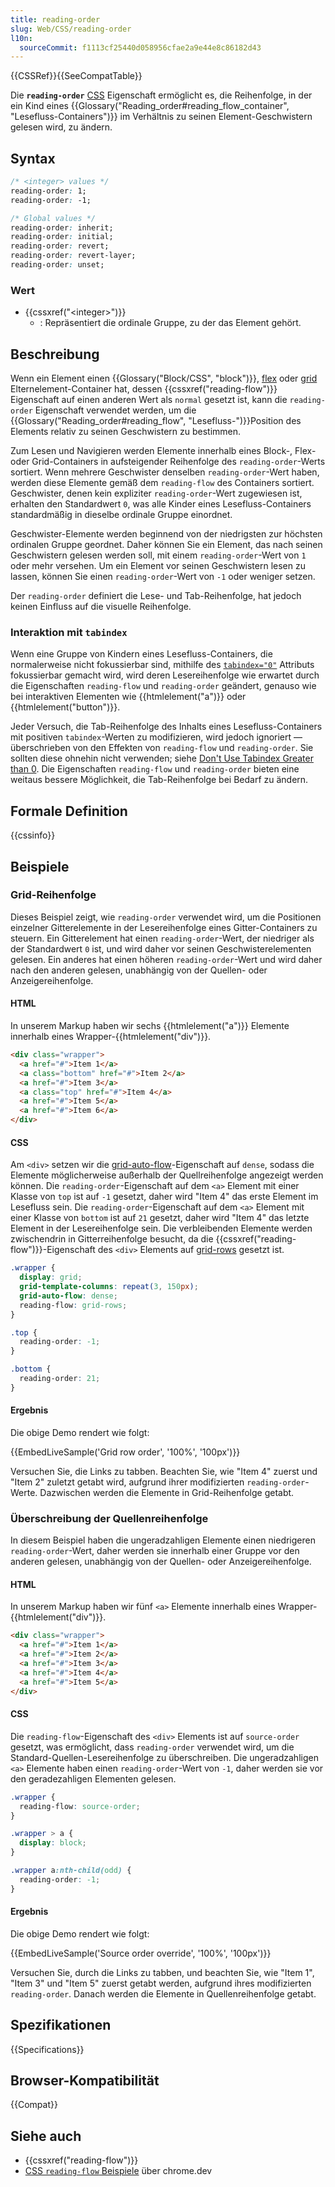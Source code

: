 ```yaml
---
title: reading-order
slug: Web/CSS/reading-order
l10n:
  sourceCommit: f1113cf25440d058956cfae2a9e44e8c86182d43
---
```


{{CSSRef}}{{SeeCompatTable}}

Die **`reading-order`** [CSS](/de/docs/Web/CSS) Eigenschaft ermöglicht es, die Reihenfolge, in der ein Kind eines {{Glossary("Reading_order#reading_flow_container", "Lesefluss-Containers")}} im Verhältnis zu seinen Element-Geschwistern gelesen wird, zu ändern.

## Syntax

```css
/* <integer> values */
reading-order: 1;
reading-order: -1;

/* Global values */
reading-order: inherit;
reading-order: initial;
reading-order: revert;
reading-order: revert-layer;
reading-order: unset;
```

### Wert

- {{cssxref("&lt;integer&gt;")}}
  - : Repräsentiert die ordinale Gruppe, zu der das Element gehört.

## Beschreibung

Wenn ein Element einen {{Glossary("Block/CSS", "block")}}, [flex](/de/docs/Web/CSS/CSS_flexible_box_layout) oder [grid](/de/docs/Web/CSS/CSS_grid_layout) Elternelement-Container hat, dessen {{cssxref("reading-flow")}} Eigenschaft auf einen anderen Wert als `normal` gesetzt ist, kann die `reading-order` Eigenschaft verwendet werden, um die {{Glossary("Reading_order#reading_flow", "Lesefluss-")}}Position des Elements relativ zu seinen Geschwistern zu bestimmen.

Zum Lesen und Navigieren werden Elemente innerhalb eines Block-, Flex- oder Grid-Containers in aufsteigender Reihenfolge des `reading-order`-Werts sortiert. Wenn mehrere Geschwister denselben `reading-order`-Wert haben, werden diese Elemente gemäß dem `reading-flow` des Containers sortiert. Geschwister, denen kein expliziter `reading-order`-Wert zugewiesen ist, erhalten den Standardwert `0`, was alle Kinder eines Lesefluss-Containers standardmäßig in dieselbe ordinale Gruppe einordnet.

Geschwister-Elemente werden beginnend von der niedrigsten zur höchsten ordinalen Gruppe geordnet. Daher können Sie ein Element, das nach seinen Geschwistern gelesen werden soll, mit einem `reading-order`-Wert von `1` oder mehr versehen. Um ein Element vor seinen Geschwistern lesen zu lassen, können Sie einen `reading-order`-Wert von `-1` oder weniger setzen.

Der `reading-order` definiert die Lese- und Tab-Reihenfolge, hat jedoch keinen Einfluss auf die visuelle Reihenfolge.

### Interaktion mit `tabindex`

Wenn eine Gruppe von Kindern eines Lesefluss-Containers, die normalerweise nicht fokussierbar sind, mithilfe des [`tabindex="0"`](/de/docs/Web/HTML/Reference/Global_attributes/tabindex) Attributs fokussierbar gemacht wird, wird deren Lesereihenfolge wie erwartet durch die Eigenschaften `reading-flow` und `reading-order` geändert, genauso wie bei interaktiven Elementen wie {{htmlelement("a")}} oder {{htmlelement("button")}}.

Jeder Versuch, die Tab-Reihenfolge des Inhalts eines Lesefluss-Containers mit positiven `tabindex`-Werten zu modifizieren, wird jedoch ignoriert — überschrieben von den Effekten von `reading-flow` und `reading-order`. Sie sollten diese ohnehin nicht verwenden; siehe [Don't Use Tabindex Greater than 0](https://adrianroselli.com/2014/11/dont-use-tabindex-greater-than-0.html). Die Eigenschaften `reading-flow` und `reading-order` bieten eine weitaus bessere Möglichkeit, die Tab-Reihenfolge bei Bedarf zu ändern.

## Formale Definition

{{cssinfo}}

## Beispiele

### Grid-Reihenfolge

Dieses Beispiel zeigt, wie `reading-order` verwendet wird, um die Positionen einzelner Gitterelemente in der Lesereihenfolge eines Gitter-Containers zu steuern. Ein Gitterelement hat einen `reading-order`-Wert, der niedriger als der Standardwert `0` ist, und wird daher vor seinen Geschwisterelementen gelesen. Ein anderes hat einen höheren `reading-order`-Wert und wird daher nach den anderen gelesen, unabhängig von der Quellen- oder Anzeigereihenfolge.

#### HTML

In unserem Markup haben wir sechs {{htmlelement("a")}} Elemente innerhalb eines Wrapper-{{htmlelement("div")}}.

```html
<div class="wrapper">
  <a href="#">Item 1</a>
  <a class="bottom" href="#">Item 2</a>
  <a href="#">Item 3</a>
  <a class="top" href="#">Item 4</a>
  <a href="#">Item 5</a>
  <a href="#">Item 6</a>
</div>
```

#### CSS

Am `<div>` setzen wir die [grid-auto-flow](/de/docs/Web/CSS/grid-auto-flow)-Eigenschaft auf `dense`, sodass die Elemente möglicherweise außerhalb der Quellreihenfolge angezeigt werden können. Die `reading-order`-Eigenschaft auf dem `<a>` Element mit einer Klasse von `top` ist auf `-1` gesetzt, daher wird "Item 4" das erste Element im Lesefluss sein. Die `reading-order`-Eigenschaft auf dem `<a>` Element mit einer Klasse von `bottom` ist auf `21` gesetzt, daher wird "Item 4" das letzte Element in der Lesereihenfolge sein. Die verbleibenden Elemente werden zwischendrin in Gitterreihenfolge besucht, da die {{cssxref("reading-flow")}}-Eigenschaft des `<div>` Elements auf [grid-rows](/de/docs/Web/CSS/grid-row) gesetzt ist.

```css
.wrapper {
  display: grid;
  grid-template-columns: repeat(3, 150px);
  grid-auto-flow: dense;
  reading-flow: grid-rows;
}

.top {
  reading-order: -1;
}

.bottom {
  reading-order: 21;
}
```

#### Ergebnis

Die obige Demo rendert wie folgt:

{{EmbedLiveSample('Grid row order', '100%', '100px')}}

Versuchen Sie, die Links zu tabben. Beachten Sie, wie "Item 4" zuerst und "Item 2" zuletzt getabt wird, aufgrund ihrer modifizierten `reading-order`-Werte. Dazwischen werden die Elemente in Grid-Reihenfolge getabt.

### Überschreibung der Quellenreihenfolge

In diesem Beispiel haben die ungeradzahligen Elemente einen niedrigeren `reading-order`-Wert, daher werden sie innerhalb einer Gruppe vor den anderen gelesen, unabhängig von der Quellen- oder Anzeigereihenfolge.

#### HTML

In unserem Markup haben wir fünf `<a>` Elemente innerhalb eines Wrapper-{{htmlelement("div")}}.

```html
<div class="wrapper">
  <a href="#">Item 1</a>
  <a href="#">Item 2</a>
  <a href="#">Item 3</a>
  <a href="#">Item 4</a>
  <a href="#">Item 5</a>
</div>
```

#### CSS

Die `reading-flow`-Eigenschaft des `<div>` Elements ist auf `source-order` gesetzt, was ermöglicht, dass `reading-order` verwendet wird, um die Standard-Quellen-Lesereihenfolge zu überschreiben. Die ungeradzahligen `<a>` Elemente haben einen `reading-order`-Wert von `-1`, daher werden sie vor den geradezahligen Elementen gelesen.

```css
.wrapper {
  reading-flow: source-order;
}

.wrapper > a {
  display: block;
}

.wrapper a:nth-child(odd) {
  reading-order: -1;
}
```

#### Ergebnis

Die obige Demo rendert wie folgt:

{{EmbedLiveSample('Source order override', '100%', '100px')}}

Versuchen Sie, durch die Links zu tabben, und beachten Sie, wie "Item 1", "Item 3" und "Item 5" zuerst getabt werden, aufgrund ihres modifizierten `reading-order`. Danach werden die Elemente in Quellenreihenfolge getabt.

## Spezifikationen

{{Specifications}}

## Browser-Kompatibilität

{{Compat}}

## Siehe auch

- {{cssxref("reading-flow")}}
- [CSS `reading-flow` Beispiele](https://chrome.dev/reading-flow-examples/) über chrome.dev
